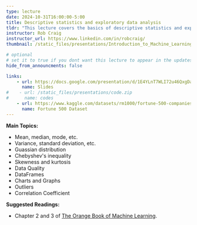 ```yaml
---
type: lecture
date: 2024-10-31T16:00:00-5:00
title: Descriptive statistics and exploratory data analysis
tldr: "This lecture covers the basics of descriptive statistics and exploratory data analysis."
instructor: Rob Craig
instructor_url: https://www.linkedin.com/in/robcraig/
thumbnail: /static_files/presentations/Introduction_to_Machine_Learning_-_02.png

# optional
# set it to true if you dont want this lecture to appear in the updates section
hide_from_announcments: false

links: 
    - url: https://docs.google.com/presentation/d/1E4YLnT7WLI72u46QxgDa-u0Cpxbz_HTWjyXW1UIUhO8/edit?usp=sharing
      name: Slides
#    - url: /static_files/presentations/code.zip
#      name: codes
    - url: https://www.kaggle.com/datasets/rm1000/fortune-500-companies?resource=download
      name: Fortune 500 Dataset
---
```

**Main Topics:**
- Mean, median, mode, etc.
- Variance, standard deviation, etc.
- Guassian distribution
- Chebyshev's inequality
- Skewness and kurtosis
- Data Quality
- DataFrames
- Charts and Graphs
- Outliers
- Correlation Coefficient

**Suggested Readings:**
- Chapter 2 and 3 of [The Orange Book of Machine Learning](https://leanpub.com/TOBoML).